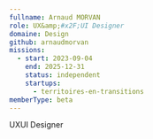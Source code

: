 ```yaml
---
fullname: Arnaud MORVAN
role: UX&amp;#x2F;UI Designer
domaine: Design
github: arnaudmorvan
missions:
  - start: 2023-09-04
    end: 2025-12-31
    status: independent
    startups:
      - territoires-en-transitions
memberType: beta
---
```

UXUI Designer
